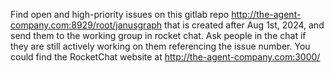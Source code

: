 Find open and high-priority issues on this gitlab repo http://the-agent-company.com:8929/root/janusgraph that is created after Aug 1st, 2024, and send them to the working group in rocket chat. Ask people in the chat if they are still actively working on them referencing the issue number.
You could find the RocketChat website at http://the-agent-company.com:3000/